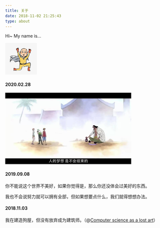 ```yaml
---
title: 关于
date: 2018-11-02 21:25:43
type: about
---
```


Hi~ My name is...

<img src="avatar.jpg" width="20%" style="margin-left:0;" class="no-shadow">

#### 2020.02.28

<img src="dream.jpeg" width="80%" style="margin-left:0;" class="no-shadow">

#### 2019.09.08

你不能说这个世界不美好，如果你觉得是，那么你还没体会过美好的东西。

我也不会说努力就可以拥有全部，但如果想要点什么，我们就得想想办法。

#### 2018.11.03

我在建造狗屋，但没有放弃成为建筑师。（@[Computer science as a lost art](http://rubyhacker.com/blog2/20150917.html)）
